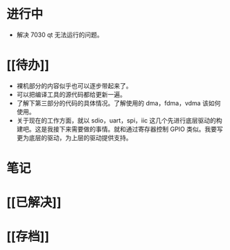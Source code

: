 # 进行中
- 解决 7030 qt 无法运行的问题。
# [[待办]]
- 裸机部分的内容似乎也可以逐步带起来了。
- 可以把编译工具的源代码都给更新一遍。
- 了解下第三部分的代码的具体情况。了解使用的 dma，fdma，vdma 该如何使用。
- 关于现在的工作方面，就以 sdio，uart，spi，iic 这几个先进行底层驱动的构建吧。这是我接下来需要做的事情。就和通过寄存器控制 GPIO 类似。我要写更为底层的驱动，为上层的驱动提供支持。
# 笔记

# [[已解决]]

# [[存档]]